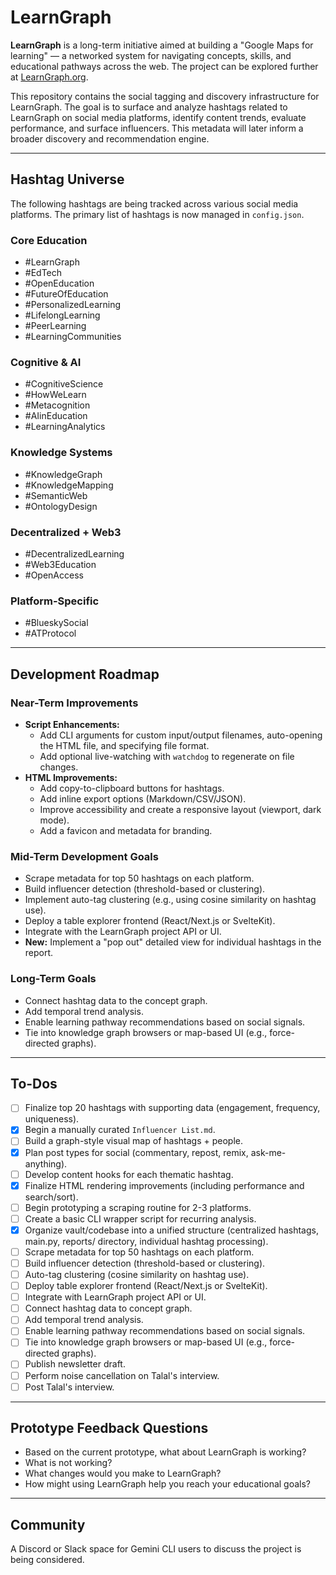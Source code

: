 # LearnGraph

**LearnGraph** is a long-term initiative aimed at building a "Google Maps for learning" — a networked system for navigating concepts, skills, and educational pathways across the web. The project can be explored further at [LearnGraph.org](https://www.learngraph.org).

This repository contains the social tagging and discovery infrastructure for LearnGraph. The goal is to surface and analyze hashtags related to LearnGraph on social media platforms, identify content trends, evaluate performance, and surface influencers. This metadata will later inform a broader discovery and recommendation engine.

---

## Hashtag Universe

The following hashtags are being tracked across various social media platforms. The primary list of hashtags is now managed in `config.json`.

### Core Education
- #LearnGraph
- #EdTech
- #OpenEducation
- #FutureOfEducation
- #PersonalizedLearning
- #LifelongLearning
- #PeerLearning
- #LearningCommunities

### Cognitive & AI
- #CognitiveScience
- #HowWeLearn
- #Metacognition
- #AIinEducation
- #LearningAnalytics

### Knowledge Systems
- #KnowledgeGraph
- #KnowledgeMapping
- #SemanticWeb
- #OntologyDesign

### Decentralized + Web3
- #DecentralizedLearning
- #Web3Education
- #OpenAccess

### Platform-Specific
- #BlueskySocial
- #ATProtocol

---

## Development Roadmap

### Near-Term Improvements

- **Script Enhancements:**
  - Add CLI arguments for custom input/output filenames, auto-opening the HTML file, and specifying file format.
  - Add optional live-watching with `watchdog` to regenerate on file changes.
- **HTML Improvements:**
  - Add copy-to-clipboard buttons for hashtags.
  - Add inline export options (Markdown/CSV/JSON).
  - Improve accessibility and create a responsive layout (viewport, dark mode).
  - Add a favicon and metadata for branding.

### Mid-Term Development Goals

- Scrape metadata for top 50 hashtags on each platform.
- Build influencer detection (threshold-based or clustering).
- Implement auto-tag clustering (e.g., using cosine similarity on hashtag use).
- Deploy a table explorer frontend (React/Next.js or SvelteKit).
- Integrate with the LearnGraph project API or UI.
- **New:** Implement a "pop out" detailed view for individual hashtags in the report.

### Long-Term Goals

- Connect hashtag data to the concept graph.
- Add temporal trend analysis.
- Enable learning pathway recommendations based on social signals.
- Tie into knowledge graph browsers or map-based UI (e.g., force-directed graphs).

---

## To-Dos

- [ ] Finalize top 20 hashtags with supporting data (engagement, frequency, uniqueness).
- [x] Begin a manually curated `Influencer List.md`.
- [ ] Build a graph-style visual map of hashtags + people.
- [x] Plan post types for social (commentary, repost, remix, ask-me-anything).
- [ ] Develop content hooks for each thematic hashtag.
- [x] Finalize HTML rendering improvements (including performance and search/sort).
- [ ] Begin prototyping a scraping routine for 2-3 platforms.
- [ ] Create a basic CLI wrapper script for recurring analysis.
- [x] Organize vault/codebase into a unified structure (centralized hashtags, main.py, reports/ directory, individual hashtag processing).
- [ ] Scrape metadata for top 50 hashtags on each platform.
- [ ] Build influencer detection (threshold-based or clustering).
- [ ] Auto-tag clustering (cosine similarity on hashtag use).
- [ ] Deploy table explorer frontend (React/Next.js or SvelteKit).
- [ ] Integrate with LearnGraph project API or UI.
- [ ] Connect hashtag data to concept graph.
- [ ] Add temporal trend analysis.
- [ ] Enable learning pathway recommendations based on social signals.
- [ ] Tie into knowledge graph browsers or map-based UI (e.g., force-directed graphs).
- [ ] Publish newsletter draft.
- [ ] Perform noise cancellation on Talal's interview.
- [ ] Post Talal's interview.

---

## Prototype Feedback Questions

- Based on the current prototype, what about LearnGraph is working?
- What is not working?
- What changes would you make to LearnGraph?
- How might using LearnGraph help you reach your educational goals?

---

## Community

A Discord or Slack space for Gemini CLI users to discuss the project is being considered.
